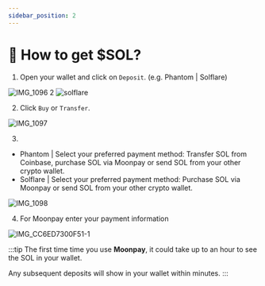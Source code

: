 ```yaml
---
sidebar_position: 2
---
```


# 🙌 How to get $SOL?

1. Open your wallet and click on `Deposit`. (e.g. Phantom | Solflare)

![IMG_1096 2](https://i.imgur.com/XwejRje.png) ![solflare](https://i.imgur.com/SSLd9Oh.png)

2. Click `Buy` or `Transfer`.

![IMG_1097](https://i.imgur.com/BoYJd2s.png)

3. 

- Phantom | Select your preferred payment method: Transfer SOL from Coinbase, purchase SOL via Moonpay or send SOL from your other crypto wallet.
- Solflare | Select your preferred payment method: Purchase SOL via Moonpay or send SOL from your other crypto wallet.

![IMG_1098](https://i.imgur.com/OfMV2ZB.png)

4. For Moonpay enter your payment information

![IMG_CC6ED7300F51-1](https://user-images.githubusercontent.com/22420711/178376499-577ab13c-add3-4799-8caf-d00c6746b1be.jpeg)

:::tip
The first time time you use **Moonpay**, it could take up to an hour to see the SOL in your wallet. 

Any subsequent deposits will show in your wallet within minutes.
:::